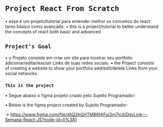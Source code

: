 # `Project React From Scratch`

• esse é um projeto/tutorial para entender melhor os conceitos do react tanto básico como avançado.
• this is a project/tutorial to better understand the concepts of react both basic and advanced
## `Project's Goal`

• o Projeto consiste em criar um site para mostrar seu portfolio adicionar/editar/excluir Links de suas redes sociais.
• the Project consists of creating a website to show your portfolio add/edit/delete Links from your social networks.

### `This is the project`

• Segue abaixo o figma projeto criado pelo Sujeito Programador:

• Below is the figma project created by Sujeito Programador:

-> https://www.figma.com/file/xhQ2hQHTM86HtFuj3m7jcd/DevLink---Semana-React-JS?node-id=0%3A1

